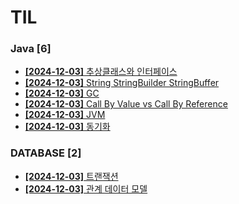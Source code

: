 # TIL
 
### Java [6]
- [**[2024-12-03]**  추상클래스와 인터페이스](https://github.com/A-lass/TIL/blob/main/Java/추상클래스와_인터페이스.md)
- [**[2024-12-03]**  String StringBuilder StringBuffer](https://github.com/A-lass/TIL/blob/main/Java/String_StringBuilder_StringBuffer.md)
- [**[2024-12-03]**  GC](https://github.com/A-lass/TIL/blob/main/Java/GC.md)
- [**[2024-12-03]**  Call By Value vs Call By Reference](https://github.com/A-lass/TIL/blob/main/Java/Call_By_Value_vs_Call_By_Reference.md)
- [**[2024-12-03]**  JVM](https://github.com/A-lass/TIL/blob/main/Java/JVM.md)
- [**[2024-12-03]**  동기화](https://github.com/A-lass/TIL/blob/main/Java/동기화.md)
### DATABASE [2]
- [**[2024-12-03]**  트랜잭션](https://github.com/A-lass/TIL/blob/main/DATABASE/트랜잭션.md)
- [**[2024-12-03]**  관계 데이터 모델](https://github.com/A-lass/TIL/blob/main/DATABASE/관계_데이터_모델.md)
